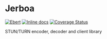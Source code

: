 # Jerboa

[![Ebert](https://ebertapp.io/github/esl/jerboa.svg)](https://ebertapp.io/github/esl/jerboa)
[![Inline docs](http://inch-ci.org/github/esl/jerboa.svg?branch=master)](http://inch-ci.org/github/esl/jerboa)
[![Coverage Status](https://coveralls.io/repos/github/esl/jerboa/badge.svg?branch=master)](https://coveralls.io/github/esl/jerboa?branch=master)

STUN/TURN encoder, decoder and client library

